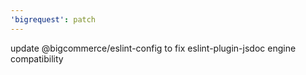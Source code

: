 ```yaml
---
'bigrequest': patch
---
```


update @bigcommerce/eslint-config to fix eslint-plugin-jsdoc engine compatibility
